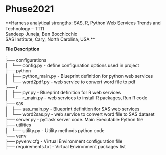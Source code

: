 # Phuse2021
**Harness analytical strengths: SAS, R, Python Web Services 
Trends and Technology – TT11  
Sandeep Juneja, Ben Bocchicchio  
SAS Institute, Cary, North Carolina, USA  **
  
**File Description**  
.  
├── configurations  
│   └── config.py          - define configuration options used in project  
├── python  
│   ├── python_main.py     - Blueprint definition for python web services  
│   └── word2pdf.py        - web service to convert word file to pdf  
├── r  
│   ├── pyr.py             - Blueprint definition for R web services  
│   └── r_main.py          - web services to install R packages, Run R code  
├── sas  
│   ├── sas_main.py        - Blueprint definition for SAS web services  
│   └── word2sas.py        - web service to convert word file to SAS dataset  
├── server.py              - pyflask server code. Main Executable Python file  
├── utilities  
│   └── utility.py         - Utility methods python code  
└── venv  
    ├── pyvenv.cfg         - Virtual Environment configuration file  
    ├── requirements.txt   - Virtual Environment packages list  


